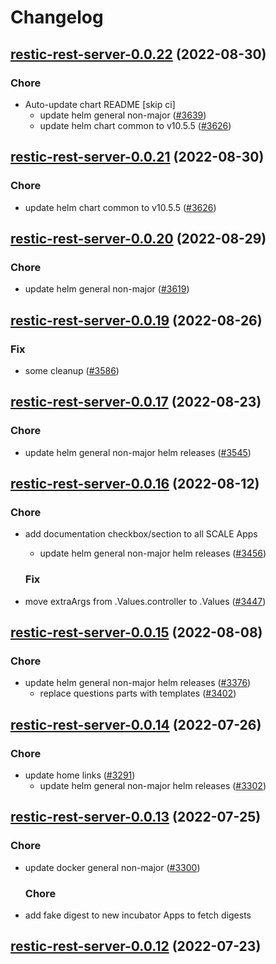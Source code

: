 # Changelog



## [restic-rest-server-0.0.22](https://github.com/truecharts/charts/compare/restic-rest-server-0.0.20...restic-rest-server-0.0.22) (2022-08-30)

### Chore

- Auto-update chart README [skip ci]
  - update helm general non-major ([#3639](https://github.com/truecharts/charts/issues/3639))
  - update helm chart common to v10.5.5 ([#3626](https://github.com/truecharts/charts/issues/3626))




## [restic-rest-server-0.0.21](https://github.com/truecharts/charts/compare/restic-rest-server-0.0.20...restic-rest-server-0.0.21) (2022-08-30)

### Chore

- update helm chart common to v10.5.5 ([#3626](https://github.com/truecharts/charts/issues/3626))




## [restic-rest-server-0.0.20](https://github.com/truecharts/charts/compare/restic-rest-server-0.0.19...restic-rest-server-0.0.20) (2022-08-29)

### Chore

- update helm general non-major ([#3619](https://github.com/truecharts/charts/issues/3619))




## [restic-rest-server-0.0.19](https://github.com/truecharts/charts/compare/restic-rest-server-0.0.17...restic-rest-server-0.0.19) (2022-08-26)

### Fix

- some cleanup ([#3586](https://github.com/truecharts/charts/issues/3586))




## [restic-rest-server-0.0.17](https://github.com/truecharts/charts/compare/restic-rest-server-0.0.16...restic-rest-server-0.0.17) (2022-08-23)

### Chore

- update helm general non-major helm releases ([#3545](https://github.com/truecharts/charts/issues/3545))




## [restic-rest-server-0.0.16](https://github.com/truecharts/charts/compare/restic-rest-server-0.0.15...restic-rest-server-0.0.16) (2022-08-12)

### Chore

- add documentation checkbox/section to all SCALE Apps
  - update helm general non-major helm releases ([#3456](https://github.com/truecharts/charts/issues/3456))

  ### Fix

- move extraArgs from .Values.controller to .Values ([#3447](https://github.com/truecharts/charts/issues/3447))




## [restic-rest-server-0.0.15](https://github.com/truecharts/charts/compare/restic-rest-server-0.0.14...restic-rest-server-0.0.15) (2022-08-08)

### Chore

- update helm general non-major helm releases ([#3376](https://github.com/truecharts/charts/issues/3376))
  - replace questions parts with templates ([#3402](https://github.com/truecharts/charts/issues/3402))




## [restic-rest-server-0.0.14](https://github.com/truecharts/apps/compare/restic-rest-server-0.0.13...restic-rest-server-0.0.14) (2022-07-26)

### Chore

- update home links ([#3291](https://github.com/truecharts/apps/issues/3291))
  - update helm general non-major helm releases ([#3302](https://github.com/truecharts/apps/issues/3302))




## [restic-rest-server-0.0.13](https://github.com/truecharts/apps/compare/restic-rest-server-0.0.12...restic-rest-server-0.0.13) (2022-07-25)

### Chore

- update docker general non-major ([#3300](https://github.com/truecharts/apps/issues/3300))

  ### Chore

- add fake digest to new incubator Apps to fetch digests




## [restic-rest-server-0.0.12](https://github.com/truecharts/apps/compare/restic-rest-server-0.0.11...restic-rest-server-0.0.12) (2022-07-23)
